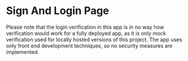 # Sign And Login Page
Please note that the login verification in this app is in no way how verification would work for a fully deployed app, as it is only mock verification used for locally hosted versions of this project. The app uses only front end development techniques, so no security measures are implemented.
